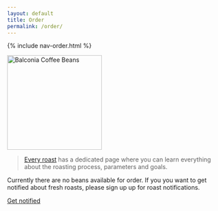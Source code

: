 ```yaml
---
layout: default
title: Order
permalink: /order/
---
```


{% include nav-order.html %}

<div class="package"><img src="{{ site.baseurl }}/assets/package@2x.png" width="220px" alt="Balconia Coffee Beans" />
</div>

<blockquote>
<p><a href="/">Every roast</a> has a dedicated page where you can learn everything about the roasting process, parameters and goals.</p>
</blockquote>

Currently there are no beans available for order. If you you want to get notified about fresh roasts, please sign up up for roast notifications.

<div class="package">
<span><a href="mailto:hello@plontsch.de">Get notified</a></span>
</div>
